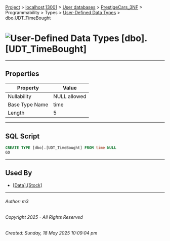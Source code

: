 #### 

[Project](../../../../../../index.md) > [localhost,13001](../../../../../index.md) > [User databases](../../../../index.md) > [PrestigeCars_3NF](../../../index.md) > Programmability > Types > [User-Defined Data Types](User-Defined_Data_Types.md) > dbo.UDT_TimeBought

# ![User-Defined Data Types](../../../../../../Images/UserDefinedDataType32.png) [dbo].[UDT_TimeBought]

---

## <a name="#properties"></a>Properties

| Property | Value |
|---|---|
| Nullability | NULL allowed |
| Base Type Name | time |
| Length | 5 |


---

## <a name="#sqlscript"></a>SQL Script

```sql
CREATE TYPE [dbo].[UDT_TimeBought] FROM time NULL
GO

```


---

## <a name="#usedby"></a>Used By

* [[Data].[Stock]](../../../Tables/Data_Stock.md)


---

###### Author:  m3

###### Copyright 2025 - All Rights Reserved

###### Created: Sunday, 18 May 2025 10:09:04 pm

